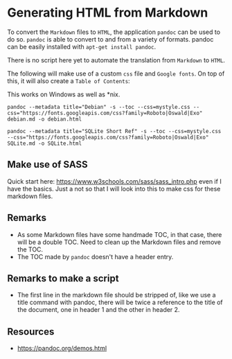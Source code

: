 # Generating HTML from Markdown

To convert the `Markdown` files to `HTML`, the application `pandoc` can be used to do so. `pandoc` is able to convert to and from a variety of formats. pandoc can be easily installed with `apt-get install pandoc`.

There is no script here yet to automate the translation from `Markdown` to `HTML`.

The following will make use of a custom `css` file and `Google fonts`. On top of this, it will also create a `Table of Contents`:

This works on Windows as well as *nix.

```commandline
pandoc --metadata title="Debian" -s --toc --css=mystyle.css --css="https://fonts.googleapis.com/css?family=Roboto|Oswald|Exo" debian.md -o debian.html
```

```commandline
pandoc --metadata title="SQLite Short Ref" -s --toc --css=mystyle.css --css="https://fonts.googleapis.com/css?family=Roboto|Oswald|Exo" SQLite.md -o SQLite.html
```


## Make use of SASS

Quick start here: <https://www.w3schools.com/sass/sass_intro.php> even if I have the basics. Just a not so that I will look into this to make css for these markdown files.

## Remarks

- As some Markdown files have some handmade TOC, in that case, there will be a double TOC. Need to clean up the Markdown files and remove the TOC.
- The TOC made by `pandoc` doesn't have a header entry.

## Remarks to make a script

- The first line in the markdown file should be stripped of, like we use a title command with pandoc, there will be twice a reference to the title of the document, one in header 1 and the other in header 2.

## Resources

- <https://pandoc.org/demos.html>
